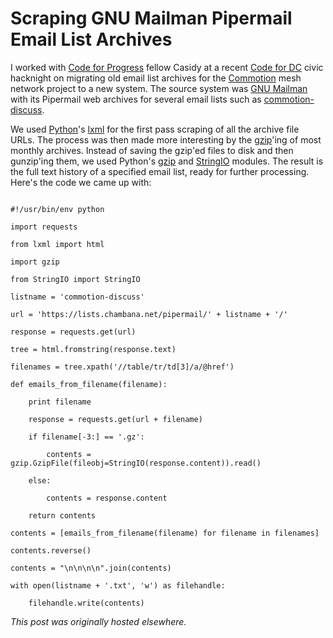 # Scraping GNU Mailman Pipermail Email List Archives



I worked with&#160;<a href="http://www.codeforprogress.org/">Code for Progress</a> fellow Casidy at a recent&#160;<a href="http://codefordc.org/">Code for DC</a> civic hacknight on migrating old email list archives for the <a href="https://commotionwireless.net/">Commotion</a> mesh network project to a new system. The source system was&#160;<a href="http://www.gnu.org/software/mailman/">GNU Mailman</a> with its Pipermail web archives for several email lists such as <a href="https://lists.chambana.net/pipermail/commotion-discuss/">commotion-discuss</a>.

We used <a href="https://www.python.org/">Python</a>'s <a href="http://lxml.de/">lxml</a> for the first pass scraping of all the archive file URLs. The process was then made more interesting by the <a href="http://www.gzip.org/">gzip</a>'ing of most monthly archives. Instead of saving the gzip'ed files to disk and then gunzip'ing them, we used Python's <a href="https://docs.python.org/2/library/gzip.html">gzip</a>&#160;and <a href="https://docs.python.org/2/library/stringio.html">StringIO</a>&#160;modules. The result is the full text history of a specified email list, ready for further processing. Here's the code we came up with:

```

#!/usr/bin/env python

import requests

from lxml import html

import gzip

from StringIO import StringIO

listname = 'commotion-discuss'

url = 'https://lists.chambana.net/pipermail/' + listname + '/'

response = requests.get(url)

tree = html.fromstring(response.text)

filenames = tree.xpath('//table/tr/td[3]/a/@href')

def emails_from_filename(filename):

    print filename

    response = requests.get(url + filename)

    if filename[-3:] == '.gz':

        contents = gzip.GzipFile(fileobj=StringIO(response.content)).read()

    else:

        contents = response.content

    return contents

contents = [emails_from_filename(filename) for filename in filenames]

contents.reverse()

contents = "\n\n\n\n".join(contents)

with open(listname + '.txt', 'w') as filehandle:

    filehandle.write(contents)

```



*This post was originally hosted elsewhere.*
